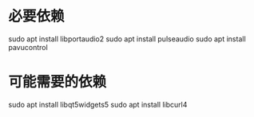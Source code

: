 # 必要依赖
sudo apt install libportaudio2
sudo apt install pulseaudio
sudo apt install pavucontrol

# 可能需要的依赖
sudo apt install libqt5widgets5
sudo apt install libcurl4
